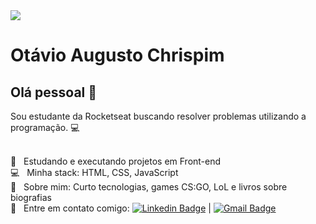 <img width="auto" src="https://media-exp1.licdn.com/dms/image/C4D03AQE54WOdIfuaFw/profile-displayphoto-shrink_200_200/0?e=1603324800&v=beta&t=DDVKK93R4Ja98aO7wsDZwQ-NO1YQ1QpQQnIOKFcJJEo">


# Otávio Augusto Chrispim

## Olá pessoal 👋
Sou estudante da Rocketseat buscando resolver problemas utilizando a programação. :computer:

 <br/> :blue_heart: &nbsp; Estudando e executando projetos em Front-end
 <br/> :computer: &nbsp; Minha stack: HTML, CSS, JavaScript
 <br/> 💬  &nbsp; Sobre mim: Curto tecnologias, games CS:GO, LoL e livros sobre biografias
 <br/> :email: &nbsp; Entre em contato comigo: [![Linkedin Badge](https://img.shields.io/badge/-OtavioAugusto-blue?style=flat-square&logo=Linkedin&logoColor=white&link=https://www.linkedin.com/in/otávio-augusto-chrispim-9b00b88b/)](https://www.linkedin.com/in/otávio-augusto-chrispim-9b00b88b/) 
| 
[![Gmail Badge](https://img.shields.io/badge/-otavio.paiva93@yahoo.com.br-c14438?style=flat-square&logo=Gmail&logoColor=white&link=mailto:otavio.paiva93@yahoo.com.br)](mailto:otavio.paiva93@yahoo.com.br)
